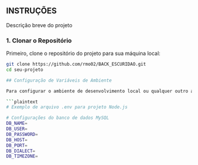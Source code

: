 ## INSTRUÇÕES

Descrição breve do projeto

### 1. Clonar o Repositório

Primeiro, clone o repositório do projeto para sua máquina local:

```bash
git clone https://github.com/rmo02/BACK_ESCURIDAO.git
cd seu-projeto

## Configuração de Variáveis de Ambiente

Para configurar o ambiente de desenvolvimento local ou qualquer outro ambiente, crie um arquivo `.env` na raiz do projeto e adicione as seguintes variáveis:

```plaintext
# Exemplo de arquivo .env para projeto Node.js

# Configurações do banco de dados MySQL
DB_NAME=
DB_USER=
DB_PASSWORD=
DB_HOST=
DB_PORT=
DB_DIALECT=
DB_TIMEZONE=




